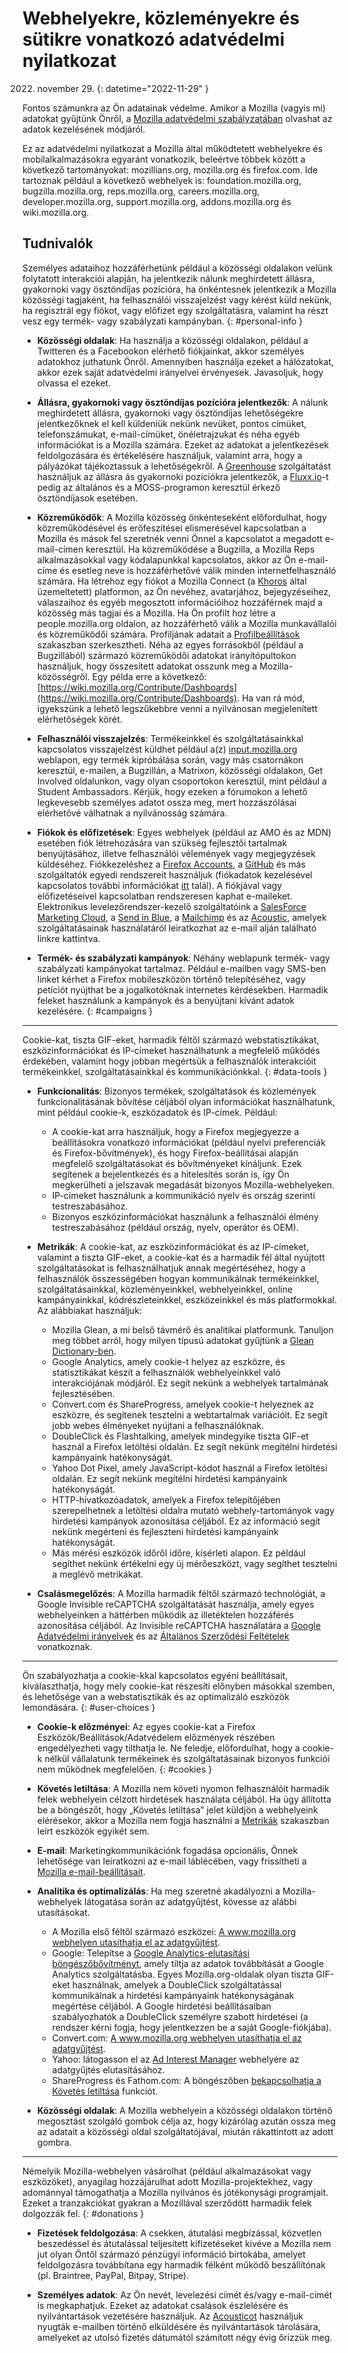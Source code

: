 ﻿# Webhelyekre, közleményekre és sütikre vonatkozó adatvédelmi nyilatkozat

2022. november 29.
{: datetime="2022-11-29" }

Fontos számunkra az Ön adatainak védelme. Amikor a Mozilla (vagyis mi) adatokat gyűjtünk Önről, a [Mozilla adatvédelmi szabályzatában](https://www.mozilla.org/privacy/) olvashat az adatok kezelésének módjáról.

Ez az adatvédelmi nyilatkozat a Mozilla által működtetett webhelyekre és mobilalkalmazásokra egyaránt vonatkozik, beleértve többek között a következő tartományokat: mozillians.org, mozilla.org és firefox.com. Ide tartoznak például a következő webhelyek is: foundation.mozilla.org, bugzilla.mozilla.org, reps.mozilla.org, careers.mozilla.org, developer.mozilla.org, support.mozilla.org, addons.mozilla.org és wiki.mozilla.org.

## Tudnivalók

Személyes adataihoz hozzáférhetünk például a közösségi oldalakon velünk folytatott interakciói alapján, ha jelentkezik nálunk meghirdetett állásra, gyakornoki vagy ösztöndíjas pozícióra, ha önkéntesnek jelentkezik a Mozilla közösségi tagjaként, ha felhasználói visszajelzést vagy kérést küld nekünk, ha regisztrál egy fiókot, vagy előfizet egy szolgáltatásra, valamint ha részt vesz egy termék- vagy szabályzati kampányban. 
{: #personal-info }

* **Közösségi oldalak**: Ha használja a közösségi oldalakon, például a Twitteren és a Facebookon elérhető fiókjainkat, akkor személyes adatokhoz juthatunk Önről. Amennyiben használja ezeket a hálózatokat, akkor ezek saját adatvédelmi irányelvei érvényesek. Javasoljuk, hogy olvassa el ezeket.

* **Állásra, gyakornoki vagy ösztöndíjas pozícióra jelentkezők**: A nálunk meghirdetett állásra, gyakornoki vagy ösztöndíjas lehetőségekre jelentkezőknek el kell küldeniük nekünk nevüket, pontos címüket, telefonszámukat, e-mail-címüket, önéletrajzukat és néha egyéb információkat is a Mozilla számára. Ezeket az adatokat a jelentkezések feldolgozására és értékelésére használjuk, valamint arra, hogy a pályázókat tájékoztassuk a lehetőségekről. A [Greenhouse](https://www.greenhouse.io/privacy-policy) szolgáltatást használjuk az állásra ás gyakornoki pozíciókra jelentkezők, a [Fluxx.io](https://www.fluxx.io/privacy-policy)-t pedig az általános és a MOSS-programon keresztül érkező ösztöndíjasok esetében.

* **Közreműködők**: A Mozilla közösség önkénteseként előfordulhat, hogy közreműködésével és erőfeszítései elismerésével kapcsolatban a Mozilla és mások fel szeretnék venni Önnel a kapcsolatot a megadott e-mail-címen keresztül. Ha közreműködése a Bugzilla, a Mozilla Reps alkalmazásokkal vagy kódalapunkkal kapcsolatos, akkor az Ön e-mail-címe és esetleg neve is hozzáférhetővé válik minden internetfelhasználó számára. Ha létrehoz egy fiókot a Mozilla Connect (a [Khoros](https://khoros.com/privacy) által üzemeltetett) platformon, az Ön nevéhez, avatarjához, bejegyzéseihez, válaszaihoz és egyéb megosztott információihoz hozzáférnek majd a közösség más tagjai és a Mozilla. Ha Ön profilt hoz létre a people.mozilla.org oldalon, az hozzáférhető válik a Mozilla munkavállalói és közreműködői számára. Profiljának adatait a [Profilbeállítások](https://people.mozilla.org/e?section=personal-info) szakaszban szerkesztheti. Néha az egyes forrásokból (például a Bugzillából) származó közreműködői adatokat irányítópultokon használjuk, hogy összesített adatokat osszunk meg a Mozilla-közösségről. Egy példa erre a következő: [https://wiki.mozilla.org/Contribute/Dashboards](https://wiki.mozilla.org/Contribute/Dashboards). Ha van rá mód, igyekszünk a lehető legszűkebbre venni a nyilvánosan megjelenített elérhetőségek körét.

* **Felhasználói visszajelzés**: Termékeinkkel és szolgáltatásainkkal kapcsolatos visszajelzést küldhet például a(z) [input.mozilla.org](https://input.mozilla.org/) weblapon, egy termék kipróbálása során, vagy más csatornákon keresztül, e-mailen, a Bugzillán, a Matrixon, közösségi oldalakon, Get Involved oldalunkon, vagy olyan csoportokon keresztül, mint például a Student Ambassadors. Kérjük, hogy ezeken a fórumokon a lehető legkevesebb személyes adatot ossza meg, mert hozzászólásai elérhetővé válhatnak a nyilvánosság számára.

* **Fiókok és előfizetések**: Egyes webhelyek (például az AMO és az MDN) esetében fiók létrehozására van szükség fejlesztői tartalmak benyújtásához, illetve felhasználói vélemények vagy megjegyzések küldéséhez. Fiókkezeléshez a [Firefox Accounts](https://www.mozilla.org/privacy/firefox/), a [GitHub](https://help.github.com/en/github/site-policy/github-privacy-statement#our-use-of-cookies-and-tracking) és más szolgáltatók egyedi rendszereit használjuk (fiókadatok kezelésével kapcsolatos további információkat [itt](https://support.mozilla.org/kb/managing-account-data) talál). A fiókjával vagy előfizetéseivel kapcsolatban rendszeresen kaphat e-maileket. Elektronikus levelezőrendszer-kezelő szolgáltatóink a [SalesForce Marketing Cloud](https://www.marketingcloud.com/privacy-policy/website-privacy-statement/), a [Send in Blue](https://www.sendinblue.com/legal/privacypolicy/), a [Mailchimp](https://mailchimp.com/legal/privacy/) és az [Acoustic](https://acoustic.com/privacy-notice/), amelyek szolgáltatásainak használatáról leiratkozhat az e-mail alján található linkre kattintva. 

* **Termék- és szabályzati kampányok**: Néhány weblapunk termék- vagy szabályzati kampányokat tartalmaz. Például e-mailben vagy SMS-ben linket kérhet a Firefox mobileszközön történő telepítéséhez, vagy petíciót nyújthat be a jogalkotóknak internetes kérdésekben. Harmadik feleket használunk a kampányok és a benyújtani kívánt adatok kezelésére. 
{: #campaigns }

---------------------------------------

Cookie-kat, tiszta GIF-eket, harmadik féltől származó webstatisztikákat, eszközinformációkat és IP-címeket használhatunk a megfelelő működés érdekében, valamint hogy jobban megértsük a felhasználók interakcióit termékeinkkel, szolgáltatásainkkal és kommunikációnkkal. 
{: #data-tools }

* **Funkcionalitás**: Bizonyos termékek, szolgáltatások és közlemények funkcionalitásának bővítése céljából olyan információkat használhatunk, mint például cookie-k, eszközadatok és IP-címek. Például:
    * A cookie-kat arra használjuk, hogy a Firefox megjegyezze a beállításokra vonatkozó információkat (például nyelvi preferenciák és Firefox-bővítmények), és hogy Firefox-beállításai alapján megfelelő szolgáltatásokat és bővítményeket kínáljunk. Ezek segítenek a bejelentkezés és a hitelesítés során is, így Ön megkerülheti a jelszavak megadását bizonyos Mozilla-webhelyeken.
    * IP-címeket használunk a kommunikáció nyelv és ország szerinti testreszabásához.
    * Bizonyos eszközinformációkat használunk a felhasználói élmény testreszabásához (például ország, nyelv, operátor és OEM).

* **Metrikák**: A cookie-kat, az eszközinformációkat és az IP-címeket, valamint a tiszta GIF-eket, a cookie-kat és a harmadik fél által nyújtott szolgáltatásokat is felhasználhatjuk annak megértéséhez, hogy a felhasználók összességében hogyan kommunikálnak termékeinkkel, szolgáltatásainkkal, közleményeinkkel, webhelyeinkkel, online kampányainkkal, kódrészleteinkkel, eszközeinkkel és más platformokkal. Az alábbiakat használjuk:
    * Mozilla Glean, a mi belső távmérő és analitikai platformunk. Tanuljon meg többet arról, hogy milyen típusú adatokat gyűjtünk a [Glean Dictionary-ben](https://dictionary.telemetry.mozilla.org/apps/bedrock).
    * Google Analytics, amely cookie-t helyez az eszközre, és statisztikákat készít a felhasználók webhelyeinkkel való interakciójának módjáról. Ez segít nekünk a webhelyek tartalmának fejlesztésében.
    * Convert.com és ShareProgress, amelyek cookie-t helyeznek az eszközre, és segítenek tesztelni a webtartalmak variációit. Ez segít jobb webes élményeket nyújtani a felhasználóknak.
    * DoubleClick és Flashtalking, amelyek mindegyike tiszta GIF-et használ a Firefox letöltési oldalán. Ez segít nekünk megítélni hirdetési kampányaink hatékonyságát.
    * Yahoo Dot Pixel, amely JavaScript-kódot használ a Firefox letöltési oldalán. Ez segít nekünk megítélni hirdetési kampányaink hatékonyságát.
    * HTTP-hivatkozóadatok, amelyek a Firefox telepítőjében szerepelhetnek a letöltési oldalra mutató webhely-tartományok vagy hirdetési kampányok azonosítása céljából. Ez az információ segít nekünk megérteni és fejleszteni hirdetési kampányaink hatékonyságát.
    * Más mérési eszközök időről időre, kísérleti alapon. Ez például segíthet nekünk értékelni egy új mérőeszközt, vagy segíthet tesztelni a meglévő metrikákat.
  
* **Csalásmegelőzés**: A Mozilla harmadik féltől származó technológiát, a Google Invisible reCAPTCHA szolgáltatását használja, amely egyes webhelyeinken a háttérben működik az illetéktelen hozzáférés azonosítása céljából. Az Invisible reCAPTCHA használatára a [Google Adatvédelmi irányelvek](https://www.google.com/intl/policies/privacy/) és az [Általános Szerződési Feltételek](https://policies.google.com/terms) vonatkoznak.

---------------------------------------

Ön szabályozhatja a cookie-kkal kapcsolatos egyéni beállításait, kiválaszthatja, hogy mely cookie-kat részesíti előnyben másokkal szemben, és lehetősége van a webstatisztikák és az optimalizáló eszközök lemondására. 
{: #user-choices }

* **Cookie-k előzményei**: Az egyes cookie-kat a Firefox Eszközök/Beállítások/Adatvédelem előzmények részében engedélyezheti vagy tilthatja le. Ne feledje, előfordulhat, hogy a cookie-k nélkül vállalatunk termékeinek és szolgáltatásainak bizonyos funkciói nem működnek megfelelően. 
{: #cookies }

* **Követés letiltása**: A Mozilla nem követi nyomon felhasználóit harmadik felek webhelyein célzott hirdetések használata céljából. Ha úgy állította be a böngészőt, hogy „Követés letiltása” jelet küldjön a webhelyeink elérésekor, akkor a Mozilla nem fogja használni a [Metrikák](https://www.mozilla.org/privacy/websites/#data-tools) szakaszban leírt eszközök egyikét sem.

* **E-mail**: Marketingkommunikációnk fogadása opcionális, Önnek lehetősége van leiratkozni az e-mail láblécében, vagy frissítheti a [Mozilla e-mail-beállításait](https://www.mozilla.org/newsletter/recovery/).

* **Analitika és optimalizálás**: Ha meg szeretné akadályozni a Mozilla-webhelyek látogatása során az adatgyűjtést, kövesse az alábbi utasításokat.
    * A Mozilla első féltől származó eszközei: [A www.mozilla.org webhelyen utasíthatja el az adatgyűjtést](https://www.mozilla.org/privacy/websites/data-preferences/).
    * Google: Telepítse a [Google Analytics-elutasítási böngészőbővítményt](https://tools.google.com/dlpage/gaoptout), amely tiltja az adatok továbbítását a Google Analytics szolgáltatásba. Egyes Mozilla.org-oldalak olyan tiszta GIF-eket használnak, amelyek a DoubleClick szolgáltatással kommunikálnak a hirdetési kampányaink hatékonyságának megértése céljából. A Google hirdetési beállításaiban szabályozhatók a DoubleClick személyre szabott hirdetései (a rendszer kérni fogja, hogy jelentkezzen be a saját Google-fiókjába).
    * Convert.com: [A www.mozilla.org webhelyen utasíthatja el az adatgyűjtést](https://www.mozilla.org/exp/opt-out/).
    * Yahoo: látogasson el az [Ad Interest Manager](https://aim.yahoo.com/aim/us/en/optout/) webhelyére az adatgyűjtés elutasításához.
    * ShareProgress és Fathom.com: A böngészőben [bekapcsolhatja a Követés letiltása](https://support.mozilla.org/kb/how-do-i-turn-do-not-track-feature) funkciót.

* **Közösségi oldalak**: A Mozilla webhelyein a közösségi oldalakon történő megosztást szolgáló gombok célja az, hogy kizárólag azután ossza meg az adatait a közösségi oldal szolgáltatójával, miután rákattintott az adott gombra.

---------------------------------------

Némelyik Mozilla-webhelyen vásárolhat (például alkalmazásokat vagy eszközöket), anyagilag hozzájárulhat adott Mozilla-projektekhez, vagy adománnyal támogathatja a Mozilla nyilvános és jótékonysági programjait. Ezeket a tranzakciókat gyakran a Mozillával szerződött harmadik felek dolgozzák fel. 
{: #donations }

* **Fizetések feldolgozása**: A csekken, átutalási megbízással, közvetlen beszedéssel és átutalással teljesített kifizetéseket kivéve a Mozilla nem jut olyan Öntől származó pénzügyi információ birtokába, amelyet feldolgozásra továbbítana egy harmadik félként működő beszállítónak (pl. Braintree, PayPal, Bitpay, Stripe).

* **Személyes adatok**: Az Ön nevét, levelezési címét és/vagy e-mail-címét is megkaphatjuk. Ezeket az adatokat csalások észlelésére és nyilvántartások vezetésére használjuk. Az [Acousticot](https://acoustic.com/privacy-notice/) használjuk nyugták e-mailben történő elküldésére és nyilvántartások tárolására, amelyeket az utolsó fizetés dátumától számított négy évig őrizzük meg. 
